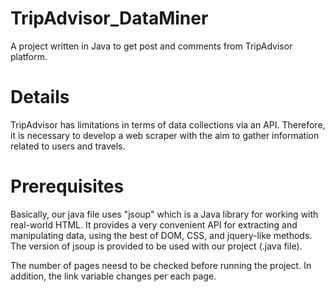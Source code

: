 # TripAdvisor_DataMiner

A project written in Java to get post and comments from TripAdvisor platform.

# Details

TripAdvisor has limitations in terms of data collections via an API. Therefore, it is necessary to develop a web scraper with the aim to gather information related to users and travels.

# Prerequisites

Basically, our java file uses "jsoup" which is a Java library for working with real-world HTML. It provides a very convenient API for extracting and manipulating data, using the best of DOM, CSS, and jquery-like methods. The version of jsoup is provided to be used with our project (.java file).

The number of pages neesd to be checked before running the project. In addition,  the link variable changes per each page.


